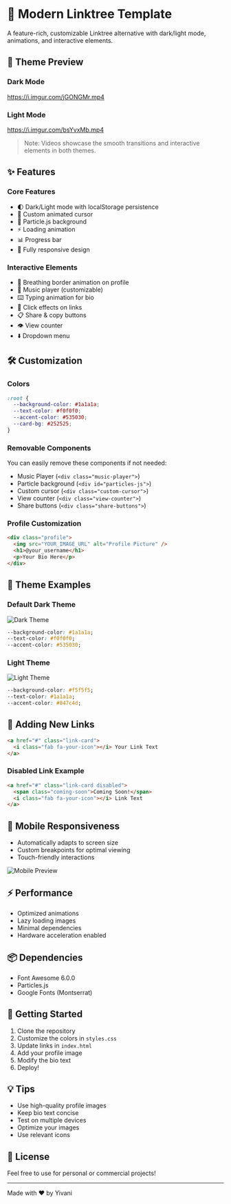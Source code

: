 # 🌟 Modern Linktree Template

A feature-rich, customizable Linktree alternative with dark/light mode, animations, and interactive elements.

## 🎥 Theme Preview

### Dark Mode

https://i.imgur.com/jGONGMr.mp4

### Light Mode

https://i.imgur.com/bsYvxMb.mp4

> Note: Videos showcase the smooth transitions and interactive elements in both themes.

## ✨ Features

### Core Features

- 🌓 Dark/Light mode with localStorage persistence
- 🎯 Custom animated cursor
- 🎨 Particle.js background
- ⚡ Loading animation
- 📊 Progress bar
- 📱 Fully responsive design

### Interactive Elements

- 🔄 Breathing border animation on profile
- 🎵 Music player (customizable)
- ⌨️ Typing animation for bio
- 💫 Click effects on links
- 📋 Share & copy buttons
- 👁️ View counter
- ⬇️ Dropdown menu

## 🛠️ Customization

### Colors

```css
:root {
  --background-color: #1a1a1a;
  --text-color: #f0f0f0;
  --accent-color: #535030;
  --card-bg: #252525;
}
```

### Removable Components

You can easily remove these components if not needed:

- Music Player (`<div class="music-player">`)
- Particle background (`<div id="particles-js">`)
- Custom cursor (`<div class="custom-cursor">`)
- View counter (`<div class="view-counter">`)
- Share buttons (`<div class="share-buttons">`)

### Profile Customization

```html
<div class="profile">
  <img src="YOUR_IMAGE_URL" alt="Profile Picture" />
  <h1>@your_username</h1>
  <p>Your Bio Here</p>
</div>
```

## 🎨 Theme Examples

### Default Dark Theme

![Dark Theme](https://i.imgur.com/tszaKMF.png)

```css
--background-color: #1a1a1a;
--text-color: #f0f0f0;
--accent-color: #535030;
```

### Light Theme

![Light Theme](https://i.imgur.com/pm7uy2V.png)

```css
--background-color: #f5f5f5;
--text-color: #1a1a1a;
--accent-color: #847c4d;
```

## 🔧 Adding New Links

```html
<a href="#" class="link-card">
  <i class="fab fa-your-icon"></i> Your Link Text
</a>
```

### Disabled Link Example

```html
<a href="#" class="link-card disabled">
  <span class="coming-soon">Coming Soon!</span>
  <i class="fab fa-your-icon"></i> Link Text
</a>
```

## 📱 Mobile Responsiveness

- Automatically adapts to screen size
- Custom breakpoints for optimal viewing
- Touch-friendly interactions

![Mobile Preview](https://i.imgur.com/wvR9zDB.png)

## ⚡ Performance

- Optimized animations
- Lazy loading images
- Minimal dependencies
- Hardware acceleration enabled

## 📦 Dependencies

- Font Awesome 6.0.0
- Particles.js
- Google Fonts (Montserrat)

## 🚀 Getting Started

1. Clone the repository
2. Customize the colors in `styles.css`
3. Update links in `index.html`
4. Add your profile image
5. Modify the bio text
6. Deploy!

## 💡 Tips

- Use high-quality profile images
- Keep bio text concise
- Test on multiple devices
- Optimize your images
- Use relevant icons

## 📄 License

Feel free to use for personal or commercial projects!

---

Made with ❤️ by Yivani
